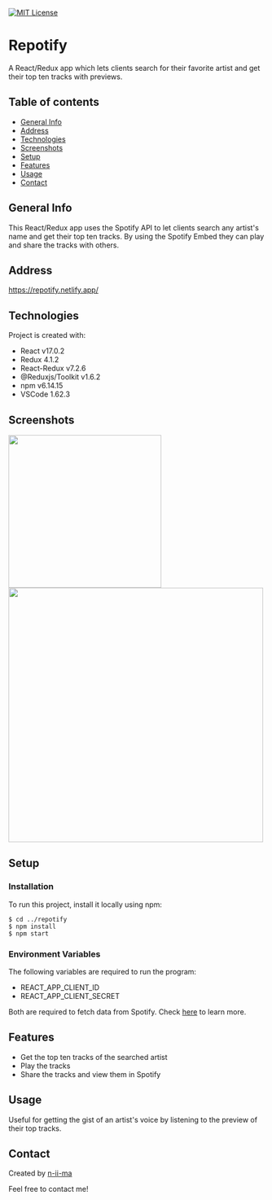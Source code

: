 [![MIT License](https://img.shields.io/badge/License-MIT-blue)](https://opensource.org/licenses/MIT)

# Repotify

A React/Redux app which lets clients search for their favorite artist and get their top ten tracks with previews.

## Table of contents
+ [General Info](#general-info)
+ [Address](#address)
+ [Technologies](#technologies)
+ [Screenshots](#screenshots)
+ [Setup](#setup)
+ [Features](#features)
+ [Usage](#usage)
+ [Contact](#contact)

## General Info
This React/Redux app uses the Spotify API to let clients search any artist's name and get their top ten tracks. By using the Spotify Embed they can play and share the tracks with others.

## Address
https://repotify.netlify.app/

## Technologies
Project is created with:
+ React v17.0.2
+ Redux 4.1.2
+ React-Redux v7.2.6
+ @Reduxjs/Toolkit v1.6.2
+ npm v6.14.15
+ VSCode 1.62.3

## Screenshots
<p float="left">
  <img src="https://user-images.githubusercontent.com/88039431/146408485-28671a2a-71d6-4d75-874d-864ce80f8b0a.png" width="300" />
  <img src="https://user-images.githubusercontent.com/88039431/146408705-9ddc0aaa-d311-4b92-b35e-0bbc18ab68f2.png" width="500" /> 
</p>

## Setup

### Installation
To run this project, install it locally using npm:
```
$ cd ../repotify
$ npm install
$ npm start
```
### Environment Variables
The following variables are required to run the program:
- REACT_APP_CLIENT_ID
- REACT_APP_CLIENT_SECRET

Both are required to fetch data from Spotify. Check [here](https://developer.spotify.com/documentation/general/guides/authorization/app-settings/) to learn more.

## Features
- Get the top ten tracks of the searched artist
- Play the tracks
- Share the tracks and view them in Spotify

## Usage
Useful for getting the gist of an artist's voice by listening to the preview of their top tracks.

## Contact
Created by [n-ii-ma](https://github.com/n-ii-ma)

Feel free to contact me!
